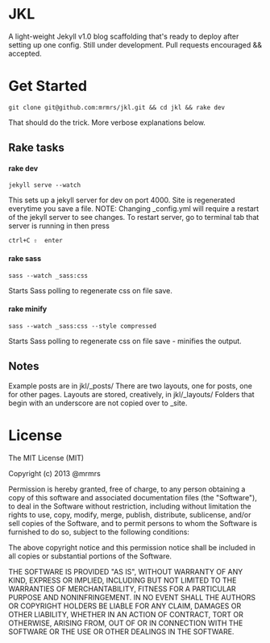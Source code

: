 # JKL

A light-weight Jekyll v1.0 blog scaffolding that's ready to deploy after setting up one
config. Still under development. Pull requests encouraged && accepted.

# Get Started
```
git clone git@github.com:mrmrs/jkl.git && cd jkl && rake dev
```

That should do the trick. More verbose explanations below.



## Rake tasks

#### rake dev
```
jekyll serve --watch
```

This sets up a jekyll server for dev on port 4000. Site is regenerated everytime you save a file.
NOTE: Changing _config.yml will require a restart of the jekyll server to see changes.
To restart server, go to terminal tab that server is running in then press
```
ctrl+C ⇧  enter
```

#### rake sass
```
sass --watch _sass:css
```

Starts Sass polling to regenerate css on file save.

#### rake minify
```
sass --watch _sass:css --style compressed
```

Starts Sass polling to regenerate css on file save - minifies the output.

## Notes
Example posts are in jkl/_posts/
There are two layouts, one for posts, one for other pages. Layouts are stored, creatively,
in jkl/_layouts/ Folders that begin with an underscore are not copied over to
_site.

# License

The MIT License (MIT)

Copyright (c) 2013 @mrmrs

Permission is hereby granted, free of charge, to any person obtaining a copy
of this software and associated documentation files (the "Software"), to deal
in the Software without restriction, including without limitation the rights
to use, copy, modify, merge, publish, distribute, sublicense, and/or sell
copies of the Software, and to permit persons to whom the Software is
furnished to do so, subject to the following conditions:

The above copyright notice and this permission notice shall be included in
all copies or substantial portions of the Software.

THE SOFTWARE IS PROVIDED "AS IS", WITHOUT WARRANTY OF ANY KIND, EXPRESS OR
IMPLIED, INCLUDING BUT NOT LIMITED TO THE WARRANTIES OF MERCHANTABILITY,
FITNESS FOR A PARTICULAR PURPOSE AND NONINFRINGEMENT. IN NO EVENT SHALL THE
AUTHORS OR COPYRIGHT HOLDERS BE LIABLE FOR ANY CLAIM, DAMAGES OR OTHER
LIABILITY, WHETHER IN AN ACTION OF CONTRACT, TORT OR OTHERWISE, ARISING FROM,
OUT OF OR IN CONNECTION WITH THE SOFTWARE OR THE USE OR OTHER DEALINGS IN
THE SOFTWARE.


